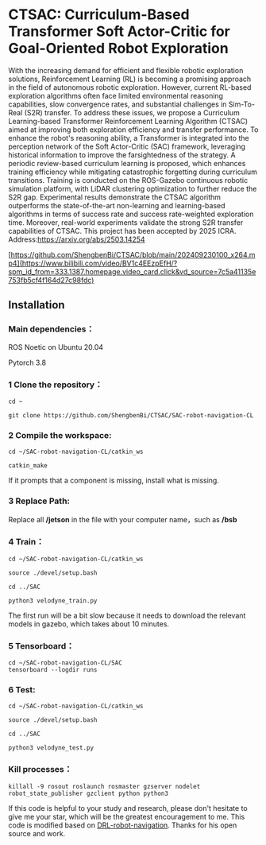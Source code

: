 # CTSAC: Curriculum-Based Transformer Soft Actor-Critic for Goal-Oriented Robot Exploration
With the increasing demand for efficient and flexible robotic exploration solutions, Reinforcement Learning (RL) is becoming a promising approach in the field of autonomous robotic exploration. However, current RL-based exploration algorithms often face limited environmental reasoning capabilities, slow convergence rates, and substantial challenges in Sim-To-Real (S2R) transfer. To address these issues, we propose a Curriculum Learning-based Transformer Reinforcement Learning Algorithm (CTSAC) aimed at improving both exploration efficiency and transfer performance. To enhance the robot's reasoning ability, a Transformer is integrated into the perception network of the Soft Actor-Critic (SAC) framework, leveraging historical information to improve the farsightedness of the strategy. A periodic review-based curriculum learning is proposed, which enhances training efficiency while mitigating catastrophic forgetting during curriculum transitions.
Training is conducted on the ROS-Gazebo continuous robotic simulation platform, with LiDAR clustering optimization to further reduce the S2R gap. Experimental results demonstrate the CTSAC algorithm outperforms the state-of-the-art non-learning and learning-based algorithms in terms of success rate and success rate-weighted exploration time. Moreover, real-world experiments validate the strong S2R transfer capabilities of CTSAC.
This project has been accepted by 2025 ICRA. Address:https://arxiv.org/abs/2503.14254

[https://github.com/ShengbenBi/CTSAC/blob/main/202409230100_x264.mp4](https://www.bilibili.com/video/BV1c4EEzpEfH/?spm_id_from=333.1387.homepage.video_card.click&vd_source=7c5a41135e753fb5cf4f164d27c98fdc)

## Installation

### Main dependencies：

ROS Noetic on Ubuntu 20.04

Pytorch 3.8

### 1 Clone the repository：

```
cd ~

git clone https://github.com/ShengbenBi/CTSAC/SAC-robot-navigation-CL
```

### 2 Compile the workspace:

```
cd ~/SAC-robot-navigation-CL/catkin_ws

catkin_make
```

If it prompts that a component is missing, install what is missing.

### 3 Replace Path:

Replace all **/jetson** in the file with your computer name，such as **/bsb**

### 4 Train：

```
cd ~/SAC-robot-navigation-CL/catkin_ws

source ./devel/setup.bash

cd ../SAC

python3 velodyne_train.py
```

The first run will be a bit slow because it needs to download the relevant models in gazebo, which takes about 10 minutes.

### 5 Tensorboard：

```
cd ~/SAC-robot-navigation-CL/SAC
tensorboard --logdir runs

```

### 6 Test:

```
cd ~/SAC-robot-navigation-CL/catkin_ws

source ./devel/setup.bash

cd ../SAC

python3 velodyne_test.py
```

### Kill processes：

```
killall -9 rosout roslaunch rosmaster gzserver nodelet robot_state_publisher gzclient python python3
```
If this code is helpful to your study and research, please don't hesitate to give me your star, which will be the greatest encouragement to me.
This code is modified based on [DRL-robot-navigation](https://github.com/reiniscimurs/DRL-robot-navigation). Thanks for his open source and work.

